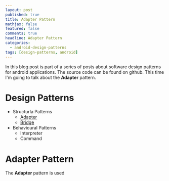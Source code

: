 ```yaml
---
layout: post
published: true
title: Adapter Pattern
mathjax: false
featured: false
comments: true
headline: Adapter Pattern
categories:
  - android-design-patterns
tags: [design-patterns, android]
---
```


In this blog post is part of a series of posts about software design patterns for android applications. The source code can be found on github. This time I'm going to talk about the **Adapter** pattern.


# Design Patterns
- Structurla Patterns
  - [Adapter](www.test.com)
  - [Bridge](www.test.com)
- Behavioural Patterns
  - Interpreter
  - Command


# Adapter Pattern
The **Adapter** pattern is used
